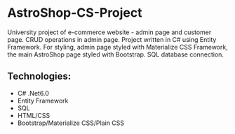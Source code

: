 # AstroShop-CS-Project
University project of e-commerce website - admin page and customer page. CRUD operations in admin page. Project written in C# using Entity Framework. For styling, admin page styled with Materialize CSS Framework, the main AstroShop page styled with Bootstrap. SQL database connection.
## Technologies:
- C# .Net6.0
- Entity Framework
- SQL
- HTML/CSS
- Bootstrap/Materialize CSS/Plain CSS

